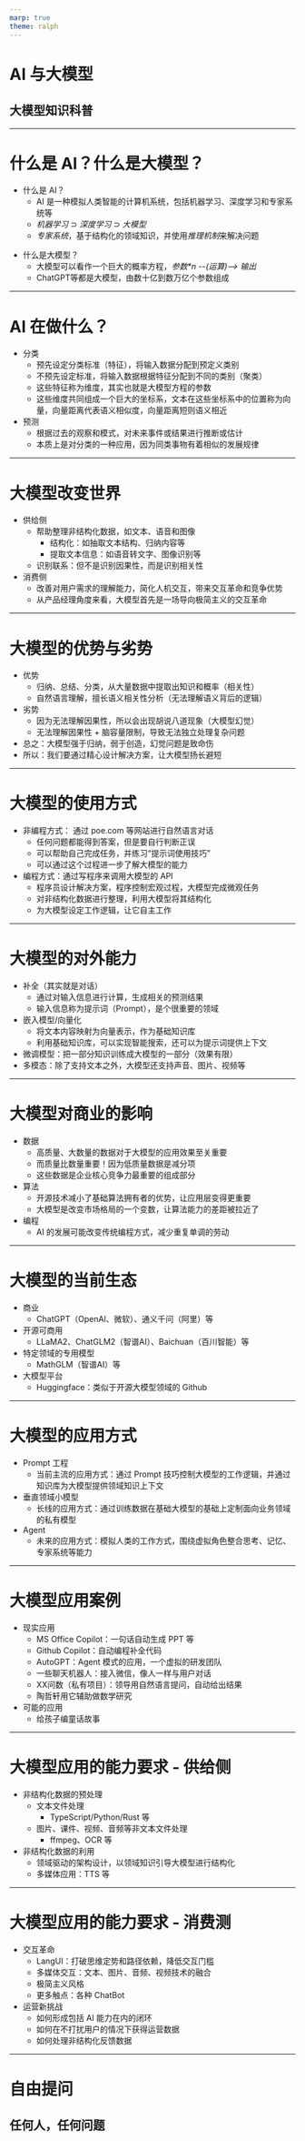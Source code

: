```yaml
---
marp: true
theme: ralph
---
```


<!-- _class: lead -->

# AI 与大模型

## 大模型知识科普

---

<!-- paginate: true -->

# 什么是 AI？什么是大模型？

- 什么是 AI？
    - AI 是一种模拟人类智能的计算机系统，包括机器学习、深度学习和专家系统等
    - *机器学习* ⊃ *深度学习* ⊃ *大模型*
    - *专家系统*，基于结构化的领域知识，并使用*推理机制*来解决问题

<!-- 大模型和专家系统是两条路线，前者是基于概率的，因此不会很精确，但规模可以非常非常大；后者是基于严谨的逻辑，会很精确，但是规模受限，过大的专家系统是人类无法掌控的；两者各有有缺点，可以结合使用。K12 教育领域追求精确，因此这种结合尤为重要 -->

- 什么是大模型？
    - 大模型可以看作一个巨大的概率方程，*参数\*n --(运算)--> 输出*
    - ChatGPT等都是大模型，由数十亿到数万亿个参数组成

---

# AI 在做什么？

<!-- 接下来的讲解呢，需要了解少量数学知识，我知道在座的有很多非技术人员，但不用担心，我的讲解只会用到初中级别的数学。我们人类日常都在做分类工作，但计算机的基础是数学，我们要想让计算机来做，就必须把人类的思维过程数学化。那么，我们做分类时的思维过程是怎样的？其实是抽取出很多个特征，也就是分类标准，然后根据这些特征的相似度进行归类。如果只有两个特征，我们就可以把它们画在平面坐标系中，可以很直观的看出这种相似度，但是如果有4个特征呢？那就不容易画出来了，如果有一百个特征呢？一千个特征呢？我们无法想象。但好在我们有方程。我们把数据项表示为平面坐标系中一个点，从原点到这个点连一条虚线，这就是向量。任何一个点都是由 x 和 y 两个参数构成的二元一次方程，而求两个点的距离，其实就是在两个点之间连一条线，然后求这条线的长度，我们就知道这两个点的相似度如何。平面空间也叫二维空间，因为它需要用两个参数来表示。对于超过3维的空间，我们不必去画出来，也不用去想象它，简单的列一个 n 元一次方程，然后用代数方法求解就可以了 -->

- 分类
    - 预先设定分类标准（特征），将输入数据分配到预定义类别
    - 不预先设定标准，将输入数据根据特征分配到不同的类别（聚类）
    - 这些特征称为维度，其实也就是大模型方程的参数
    - 这些维度共同组成一个巨大的坐标系，文本在这些坐标系中的位置称为向量，向量距离代表语义相似度，向量距离短则语义相近
- 预测
    - 根据过去的观察和模式，对未来事件或结果进行推断或估计
    - 本质上是对分类的一种应用，因为同类事物有着相似的发展规律

---

# 大模型改变世界

- 供给侧
    - 帮助整理非结构化数据，如文本、语音和图像
        - 结构化：如抽取文本结构、归纳内容等
        - 提取文本信息：如语音转文字、图像识别等
    - 识别联系：但不是识别因果性，而是识别相关性
  <!-- 注意：大模型只管相关性，不管因果性。谁管因果性呢？专家系统管因果性！ -->
- 消费侧
    - 改善对用户需求的理解能力，简化人机交互，带来交互革命和竞争优势
    - 从产品经理角度来看，大模型首先是一场导向极简主义的交互革命

<!-- 关于这两点，稍后我还会再展开讲一下 -->
---

# 大模型的优势与劣势

- 优势
    - 归纳、总结、分类，从大量数据中提取出知识和概率（相关性）
    - 自然语言理解，擅长语义相关性分析（无法理解语义背后的逻辑）
- 劣势
    - 因为无法理解因果性，所以会出现胡说八道现象（大模型幻觉）
    - 无法理解因果性 + 脑容量限制，导致无法独立处理复杂问题
- 总之：大模型强于归纳，弱于创造，幻觉问题是致命伤
- 所以：我们要通过精心设计解决方案，让大模型扬长避短

---

# 大模型的使用方式

- 非编程方式： 通过 poe.com 等网站进行自然语言对话
    - 任何问题都能得到答案，但是要自行判断正误
    - 可以帮助自己完成任务，并练习“提示词使用技巧”
    - 可以通过这个过程进一步了解大模型的能力
- 编程方式：通过写程序来调用大模型的 API
    - 程序员设计解决方案，程序控制宏观过程，大模型完成微观任务
    - 对非结构化数据进行整理，利用大模型将其结构化
    - 为大模型设定工作逻辑，让它自主工作

---

# 大模型的对外能力

<!-- 如果我们把大模型看做一个黑盒的话，它会对外暴露一些能力，我们的程序可以使用它们 -->

- 补全（其实就是对话）
    - 通过对输入信息进行计算，生成相关的预测结果
    - 输入信息称为提示词（Prompt），是个很重要的领域
- 嵌入模型/向量化
    - 将文本内容映射为向量表示，作为基础知识库
    - 利用基础知识库，可以实现智能搜索，还可以为提示词提供上下文
- 微调模型：把一部分知识训练成大模型的一部分（效果有限）
- 多模态：除了支持文本之外，大模型还支持声音、图片、视频等

---

# 大模型对商业的影响

- 数据
    - 高质量、大数量的数据对于大模型的应用效果至关重要
    - 而质量比数量重要！因为低质量数据是减分项
    - 这些数据是企业核心竞争力最重要的组成部分
- 算法
    - 开源技术减小了基础算法拥有者的优势，让应用层变得更重要
    - 大模型是改变市场格局的一个变数，让算法能力的差距被拉近了
- 编程
    - AI 的发展可能改变传统编程方式，减少重复单调的劳动

---

# 大模型的当前生态

- 商业
    - ChatGPT（OpenAI、微软）、通义千问（阿里）等
- 开源可商用
    - LLaMA2、ChatGLM2（智谱AI）、Baichuan（百川智能）等
- 特定领域的专用模型
    - MathGLM（智谱AI）等
- 大模型平台
    - Huggingface：类似于开源大模型领域的 Github

---

# 大模型的应用方式

- Prompt 工程
    - 当前主流的应用方式：通过 Prompt 技巧控制大模型的工作逻辑，并通过知识库为大模型提供领域知识上下文
- 垂直领域小模型
    - 长线的应用方式：通过训练数据在基础大模型的基础上定制面向业务领域的私有模型
- Agent
    - 未来的应用方式：模拟人类的工作方式，围绕虚拟角色整合思考、记忆、专家系统等能力

---

# 大模型应用案例

- 现实应用
    - MS Office Copilot：一句话自动生成 PPT 等
    - Github Copilot：自动编程补全代码
    - AutoGPT：Agent 模式的应用，一个虚拟的研发团队
    - 一些聊天机器人：接入微信，像人一样与用户对话
    - XX问数（私有项目）：领导用自然语言提问，自动给出结果
    - 陶哲轩用它辅助做数学研究
- 可能的应用
    - 给孩子编童话故事

---

# 大模型应用的能力要求 - 供给侧

- 非结构化数据的预处理
    - 文本文件处理
        - TypeScript/Python/Rust 等
    - 图片、课件、视频、音频等非文本文件处理
        - ffmpeg、OCR 等
- 非结构化数据的利用
    - 领域驱动的架构设计，以领域知识引导大模型进行结构化
    - 多媒体应用：TTS 等

---

# 大模型应用的能力要求 - 消费测

- 交互革命
    - LangUI：打破思维定势和路径依赖，降低交互门槛
    - 多媒体交互：文本、图片、音频、视频技术的融合
    - 极简主义风格
    - 更多触点：各种 ChatBot
- 运营新挑战
    - 如何形成包括 AI 能力在内的闭环
    - 如何在不打扰用户的情况下获得运营数据
    - 如何处理非结构化反馈数据

---

<!-- _class: lead -->

# 自由提问

## 任何人，任何问题

